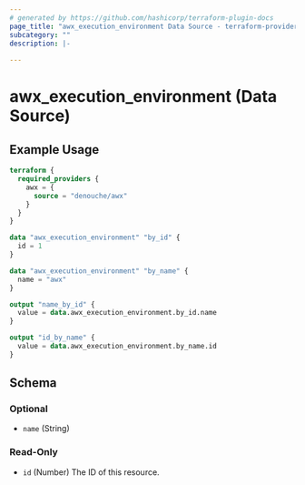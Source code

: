```yaml
---
# generated by https://github.com/hashicorp/terraform-plugin-docs
page_title: "awx_execution_environment Data Source - terraform-provider-awx"
subcategory: ""
description: |-
  
---
```


# awx_execution_environment (Data Source)



## Example Usage

```terraform
terraform {
  required_providers {
    awx = {
      source = "denouche/awx"
    }
  }
}

data "awx_execution_environment" "by_id" {
  id = 1
}

data "awx_execution_environment" "by_name" {
  name = "awx"
}

output "name_by_id" {
  value = data.awx_execution_environment.by_id.name
}

output "id_by_name" {
  value = data.awx_execution_environment.by_name.id
}
```

<!-- schema generated by tfplugindocs -->
## Schema

### Optional

- `name` (String)

### Read-Only

- `id` (Number) The ID of this resource.

